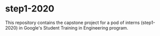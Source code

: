 # step1-2020

This repository contains the capstone project for a pod of interns (step1-2020)
in Google's Student Training in Engineering program.
